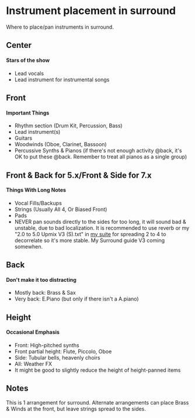 # Instrument placement in surround

Where to place/pan instruments in surround.

## Center
#### Stars of the show
- Lead vocals
- Lead instrument for instrumental songs

## Front
#### Important Things
- Rhythm section (Drum Kit, Percussion, Bass)
- Lead instrument(s)
- Guitars
- Woodwinds (Oboe, Clarinet, Bassoon)
- Percussive Synths & Pianos (if there's not enough activity @back, it's OK to put these @back. Remember to treat all pianos as a single group)

## Front & Back for 5.x/Front & Side for 7.x
#### Things With Long Notes
- Vocal Fills/Backups
- Strings (Usually All 4, Or Biased Front)
- Pads
- NEVER pan sounds directly to the sides for too long, it will sound bad & unstable, due to bad localization. It is recommended to use reverb or my "2.0 to 5.0 Upmix V3 (S).txt" in [my suite](https://github.com/junh1024/Reaper-Surround#introduction) for spreading 2 to 4 to decorrelate so it's more stable. My Surround guide V3 coming somewhen.

## Back
#### Don't make it too distracting
- Mostly back: Brass & Sax
- Very back: E.Piano (but only if there isn't a A.piano)

## Height
#### Occasional Emphasis
- Front: High-pitched synths
- Front partial height: Flute, Piccolo, Oboe
- Side: Tubular bells, heavenly choirs
- All: Weather FX
- It might be good to slightly reduce the height of height-panned items

## Notes
This is 1 arrangement for surround. Alternate arrangements can place Brass & Winds at the front, but leave strings spread to the sides.
